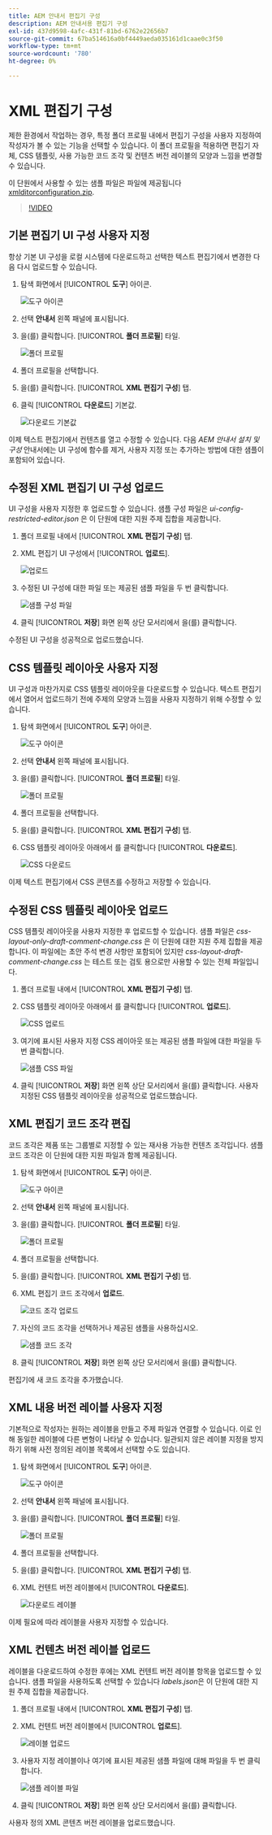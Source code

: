 ```yaml
---
title: AEM 안내서 편집기 구성
description: AEM 안내서용 편집기 구성
exl-id: 437d9598-4afc-431f-81bd-6762e22656b7
source-git-commit: 67ba514616a0bf4449aeda035161d1caae0c3f50
workflow-type: tm+mt
source-wordcount: '780'
ht-degree: 0%

---
```


# XML 편집기 구성

제한 환경에서 작업하는 경우, 특정 폴더 프로필 내에서 편집기 구성을 사용자 지정하여 작성자가 볼 수 있는 기능을 선택할 수 있습니다. 이 폴더 프로필을 적용하면 편집기 자체, CSS 템플릿, 사용 가능한 코드 조각 및 컨텐츠 버전 레이블의 모양과 느낌을 변경할 수 있습니다.

이 단원에서 사용할 수 있는 샘플 파일은 파일에 제공됩니다 [xmlditorconfiguration.zip](assets/xmleditorconfiguration.zip).

>[!VIDEO](https://video.tv.adobe.com/v/342762?quality=12&learn=on)

## 기본 편집기 UI 구성 사용자 지정

항상 기본 UI 구성을 로컬 시스템에 다운로드하고 선택한 텍스트 편집기에서 변경한 다음 다시 업로드할 수 있습니다.

1. 탐색 화면에서 [!UICONTROL **도구**] 아이콘.

   ![도구 아이콘](images/reuse/tools-icon.png)

1. 선택 **안내서** 왼쪽 패널에 표시됩니다.

1. 을(를) 클릭합니다. [!UICONTROL **폴더 프로필**] 타일.

   ![폴더 프로필](images/reuse/folder-profiles-tile.png)

1. 폴더 프로필을 선택합니다.

1. 을(를) 클릭합니다. [!UICONTROL **XML 편집기 구성**] 탭.

1. 클릭 [!UICONTROL **다운로드**] 기본값.

   ![다운로드 기본값](images/lesson-4/download-default.png)

이제 텍스트 편집기에서 컨텐츠를 열고 수정할 수 있습니다. 다음 _AEM 안내서 설치 및 구성_ 안내서에는 UI 구성에 함수를 제거, 사용자 지정 또는 추가하는 방법에 대한 샘플이 포함되어 있습니다.

## 수정된 XML 편집기 UI 구성 업로드

UI 구성을 사용자 지정한 후 업로드할 수 있습니다. 샘플 구성 파일은 _ui-config-restricted-editor.json_ 은 이 단원에 대한 지원 주제 집합을 제공합니다.

1. 폴더 프로필 내에서 [!UICONTROL **XML 편집기 구성**] 탭.

1. XML 편집기 UI 구성에서 [!UICONTROL **업로드**].

   ![업로드](images/lesson-4/upload.png)

1. 수정된 UI 구성에 대한 파일 또는 제공된 샘플 파일을 두 번 클릭합니다.

   ![샘플 구성 파일](images/lesson-4/sample-config-file.png)

1. 클릭 [!UICONTROL **저장**] 화면 왼쪽 상단 모서리에서 을(를) 클릭합니다.

수정된 UI 구성을 성공적으로 업로드했습니다.

## CSS 템플릿 레이아웃 사용자 지정

UI 구성과 마찬가지로 CSS 템플릿 레이아웃을 다운로드할 수 있습니다. 텍스트 편집기에서 열어서 업로드하기 전에 주제의 모양과 느낌을 사용자 지정하기 위해 수정할 수 있습니다.

1. 탐색 화면에서 [!UICONTROL **도구**] 아이콘.

   ![도구 아이콘](images/reuse/tools-icon.png)

1. 선택 **안내서** 왼쪽 패널에 표시됩니다.

1. 을(를) 클릭합니다. [!UICONTROL **폴더 프로필**] 타일.

   ![폴더 프로필](images/reuse/folder-profiles-tile.png)

1. 폴더 프로필을 선택합니다.

1. 을(를) 클릭합니다. [!UICONTROL **XML 편집기 구성**] 탭.

1. CSS 템플릿 레이아웃 아래에서 를 클릭합니다 [!UICONTROL **다운로드**].

   ![CSS 다운로드](images/lesson-4/download-css.png)

이제 텍스트 편집기에서 CSS 콘텐츠를 수정하고 저장할 수 있습니다.

## 수정된 CSS 템플릿 레이아웃 업로드

CSS 템플릿 레이아웃을 사용자 지정한 후 업로드할 수 있습니다. 샘플 파일은 _css-layout-only-draft-comment-change.css_ 은 이 단원에 대한 지원 주제 집합을 제공합니다. 이 파일에는 초안 주석 변경 사항만 포함되어 있지만 _css-layout-draft-comment-change.css_ 는 테스트 또는 검토 용으로만 사용할 수 있는 전체 파일입니다.

1. 폴더 프로필 내에서 [!UICONTROL **XML 편집기 구성**] 탭.

1. CSS 템플릿 레이아웃 아래에서 를 클릭합니다 [!UICONTROL **업로드**].

   ![CSS 업로드](images/lesson-4/upload-css.png)

1. 여기에 표시된 사용자 지정 CSS 레이아웃 또는 제공된 샘플 파일에 대한 파일을 두 번 클릭합니다.

   ![샘플 CSS 파일](images/lesson-4/sample-css-file.png)

1. 클릭 [!UICONTROL **저장**] 화면 왼쪽 상단 모서리에서 을(를) 클릭합니다.
사용자 지정된 CSS 템플릿 레이아웃을 성공적으로 업로드했습니다.

## XML 편집기 코드 조각 편집

코드 조각은 제품 또는 그룹별로 지정할 수 있는 재사용 가능한 컨텐츠 조각입니다. 샘플 코드 조각은 이 단원에 대한 지원 파일과 함께 제공됩니다.

1. 탐색 화면에서 [!UICONTROL **도구**] 아이콘.

   ![도구 아이콘](images/reuse/tools-icon.png)

1. 선택 **안내서** 왼쪽 패널에 표시됩니다.

1. 을(를) 클릭합니다. [!UICONTROL **폴더 프로필**] 타일.

   ![폴더 프로필](images/reuse/folder-profiles-tile.png)

1. 폴더 프로필을 선택합니다.

1. 을(를) 클릭합니다. [!UICONTROL **XML 편집기 구성**] 탭.

1. XML 편집기 코드 조각에서 **업로드**.

   ![코드 조각 업로드](images/lesson-4/upload-snippets.png)

1. 자신의 코드 조각을 선택하거나 제공된 샘플을 사용하십시오.

   ![샘플 코드 조각](images/lesson-4/sample-snippet.png)

1. 클릭 [!UICONTROL **저장**] 화면 왼쪽 상단 모서리에서 을(를) 클릭합니다.

편집기에 새 코드 조각을 추가했습니다.

## XML 내용 버전 레이블 사용자 지정

기본적으로 작성자는 원하는 레이블을 만들고 주제 파일과 연결할 수 있습니다. 이로 인해 동일한 레이블에 다른 변형이 나타날 수 있습니다. 일관되지 않은 레이블 지정을 방지하기 위해 사전 정의된 레이블 목록에서 선택할 수도 있습니다.

1. 탐색 화면에서 [!UICONTROL **도구**] 아이콘.

   ![도구 아이콘](images/reuse/tools-icon.png)

1. 선택 **안내서** 왼쪽 패널에 표시됩니다.

1. 을(를) 클릭합니다. [!UICONTROL **폴더 프로필**] 타일.

   ![폴더 프로필](images/reuse/folder-profiles-tile.png)

1. 폴더 프로필을 선택합니다.

1. 을(를) 클릭합니다. [!UICONTROL **XML 편집기 구성**] 탭.

1. XML 컨텐트 버전 레이블에서 [!UICONTROL **다운로드**].

   ![다운로드 레이블](images/lesson-4/download-labels.png)

이제 필요에 따라 레이블을 사용자 지정할 수 있습니다.

## XML 컨텐츠 버전 레이블 업로드

레이블을 다운로드하여 수정한 후에는 XML 컨텐트 버전 레이블 항목을 업로드할 수 있습니다. 샘플 파일을 사용하도록 선택할 수 있습니다 _labels.json_&#x200B;은 이 단원에 대한 지원 주제 집합을 제공합니다.

1. 폴더 프로필 내에서 [!UICONTROL **XML 편집기 구성**] 탭.

1. XML 컨텐트 버전 레이블에서 [!UICONTROL **업로드**].

   ![레이블 업로드](images/lesson-4/upload-labels.png)

1. 사용자 지정 레이블이나 여기에 표시된 제공된 샘플 파일에 대해 파일을 두 번 클릭합니다.

   ![샘플 레이블 파일](images/lesson-4/sample-labels-file.png)

1. 클릭 [!UICONTROL **저장**] 화면 왼쪽 상단 모서리에서 을(를) 클릭합니다.

사용자 정의 XML 콘텐츠 버전 레이블을 업로드했습니다.
